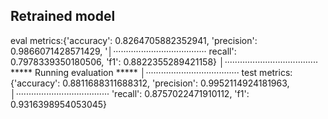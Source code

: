 
## Retrained model
eval metrics:{'accuracy': 0.8264705882352941, 'precision': 0.9866071428571429, '│·····································
recall': 0.7978339350180506, 'f1': 0.8822355289421158}                          │·····································
***** Running evaluation *****                                                  │·····································
test metrics: {'accuracy': 0.8811688311688312, 'precision': 0.9952114924181963, │·····································
'recall': 0.8757022471910112, 'f1': 0.9316398954053045}   